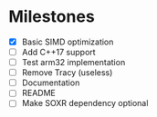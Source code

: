# Milestones
- [x] Basic SIMD optimization
- [ ] Add C++17 support
- [ ] Test arm32 implementation
- [ ] Remove Tracy (useless)
- [ ] Documentation
- [ ] README
- [ ] Make SOXR dependency optional